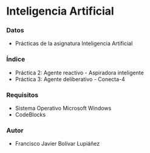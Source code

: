 # Inteligencia Artificial

### Datos

* Prácticas de la asignatura Inteligencia Artificial

### Índice

* Práctica 2: Agente reactivo - Aspiradora inteligente
* Práctica 3: Agente deliberativo - Conecta-4

### Requisitos

* Sistema Operativo Microsoft Windows
* CodeBlocks

### Autor

* Francisco Javier Bolívar Lupiáñez
